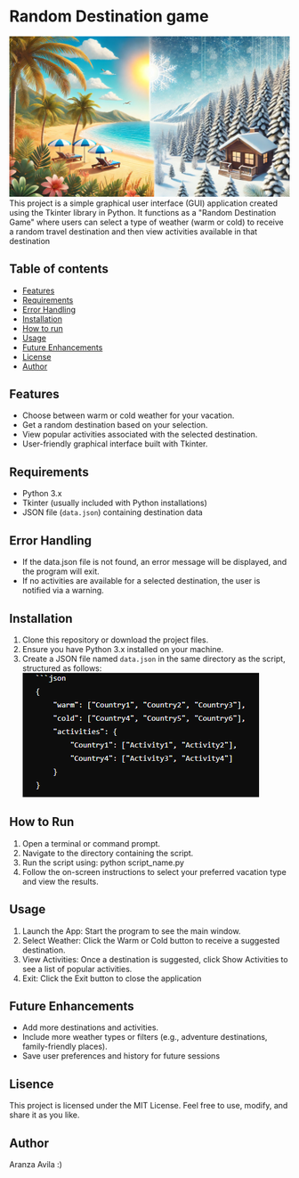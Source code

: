# Random Destination game
![image alt](https://github.com/Aranzaavila/python-project/blob/08dd9e78529fa28cbb3194756999804e8cc6ac67/bg.webp)
This project is a simple graphical user interface (GUI) application created using the Tkinter library in Python. It functions as a "Random Destination Game" where users can select a type of weather (warm or cold) to receive a random travel destination and then view activities available in that destination

## Table of contents
- [Features](#features)
- [Requirements](#requirements)
- [Error Handling](#error_handling)
- [Installation](#installation)
- [How to run](#how_to_run)
- [Usage](#usage)
- [Future Enhancements](#future_enhancements)
- [License](#license)
- [Author](#author)


## Features
- Choose between warm or cold weather for your vacation.
- Get a random destination based on your selection.
- View popular activities associated with the selected destination.
- User-friendly graphical interface built with Tkinter.

## Requirements
- Python 3.x
- Tkinter (usually included with Python installations)
- JSON file (`data.json`) containing destination data

## Error Handling
- If the data.json file is not found, an error message will be displayed, and the program will exit.
- If no activities are available for a selected destination, the user is notified via a warning.

## Installation
1. Clone this repository or download the project files.
2. Ensure you have Python 3.x installed on your machine.
3. Create a JSON file named `data.json` in the same directory as the script, structured as follows:
![image alt](https://github.com/Aranzaavila/python-project/blob/f44fd51999ff4dccf16acc5ec02ecdd05786a007/ss.png)



## How to Run
1. Open a terminal or command prompt.
2. Navigate to the directory containing the script.
3. Run the script using: python script_name.py
5. Follow the on-screen instructions to select your preferred vacation type and view the results.

## Usage
1. Launch the App: Start the program to see the main window.
2. Select Weather: Click the Warm or Cold button to receive a suggested destination.
3. View Activities: Once a destination is suggested, click Show Activities to see a list of popular activities.
4. Exit: Click the Exit button to close the application

## Future Enhancements
- Add more destinations and activities.
- Include more weather types or filters (e.g., adventure destinations, family-friendly places).
- Save user preferences and history for future sessions

## Lisence
This project is licensed under the MIT License. Feel free to use, modify, and share it as you like.


## Author
Aranza Avila :)


